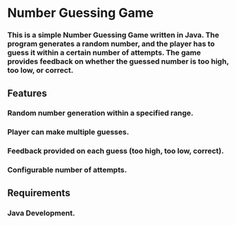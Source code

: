 # Number Guessing Game

### This is a simple Number Guessing Game written in Java. The program generates a random number, and the player has to guess it within a certain number of attempts. The game provides feedback on whether the guessed number is too high, too low, or correct.
## Features

   ### Random number generation within a specified range.
  ###  Player can make multiple guesses.
  ###  Feedback provided on each guess (too high, too low, correct).
   ### Configurable number of attempts.

## Requirements

   ### Java Development.
